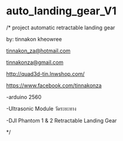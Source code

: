 # auto_landing_gear_V1
/*
project automatic retractable landing gear  

by: tinnakon kheowree  

tinnakon_za@hotmail.com

tinnakonza@gmail.com

http://quad3d-tin.lnwshop.com/

https://www.facebook.com/tinnakonza

-arduino 2560

-Ultrasonic Module วัดระยะทาง

-DJI Phantom 1 & 2 Retractable Landing Gear

*/
